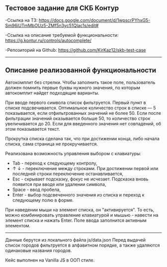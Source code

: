 ## Тестовое задание для СКБ Контур ##

 -Ссылка на ТЗ:    https://docs.google.com/document/d/1wpscrPYhxG5-Sm96iUTmMbOUz5-ZMf5n3yc51Qlac1s/edit#
 
 -Ссылка на описание требуемой функциональности:
 https://g.kontur.ru/controls/autocomplete/
 
 -Репозиторий на Github: https://github.com/KirKaz12/skb-test-case


----------

Описание реализованной функциональности
---------------------------------------

 
Автокомплит без стрелки. Чтобы заполнить такое поле, пользователь должен помнить  первые буквы нужного значения, по которым автокомплит найдет  подходящие варианты.

При вводе первого символа список фильтруется. Первый пункт в списке подсвечивается. Оптимальное количество строк в списке — 5 показывается, если отфильтрованных значений не более 50. Если после фильтрации значений оказывается больше 50, то количество строк увеличивается до 20. Если для введенного значения нет совпадений, об этом показывается текст.
    
Прокрутка списка сделана так, что при достижении конца, либо начала списка, сама страница не прокручивается.
    
Реализована возможность управления выбором с клавиатуры:
  - Tab - переход к следующему контролу,
  - &uarr; &darr;  - переключение между строками. При достижении первой или последней строки переключение останавливается,
  - Esc - 	cкрывает подсказку, фокус не исчезает. Подсказка вновь появится при вводе или удалении символа,
  - Space - 	ввод пробела,
  - Enter - выбор подсвеченного значения из списка и переход к следующему полю в форме.

При наведении мыши на элемент списка, он "активируется". То есть, можно комбинировать управление клавиатурой и мышью -  навести на элемент списка и нажать Enter. Поле ввода заполнится активным элементом.
  

 
-------
Данные берутся из локального файла js/data.json
Перед выдачей список городов фильтруется в алфавитном порядке, а также удаляются одинаковые названия городов.

Кейс выполнен на Vanilla JS в ООП стиле.
